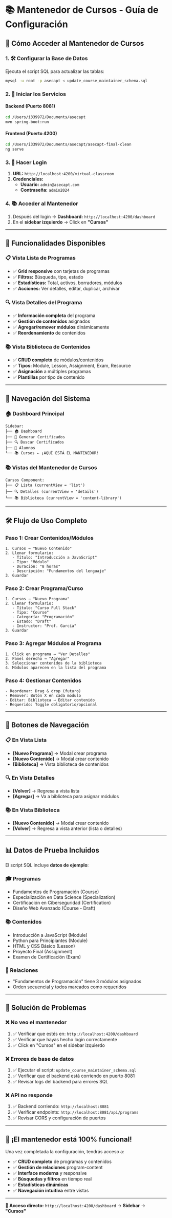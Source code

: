 # 📚 Mantenedor de Cursos - Guía de Configuración

## 🚀 **Cómo Acceder al Mantenedor de Cursos**

### **1. 🛠️ Configurar la Base de Datos**

Ejecuta el script SQL para actualizar las tablas:

```bash
mysql -u root -p asecapt < update_course_maintainer_schema.sql
```

### **2. 🚀 Iniciar los Servicios**

#### **Backend (Puerto 8081)**
```bash
cd /Users/i339972/Documents/asecapt
mvn spring-boot:run
```

#### **Frontend (Puerto 4200)**
```bash
cd /Users/i339972/Documents/asecapt/asecapt-final-clean
ng serve
```

### **3. 🔐 Hacer Login**

1. **URL:** `http://localhost:4200/virtual-classroom`
2. **Credenciales:**
   - **Usuario:** `admin@asecapt.com`
   - **Contraseña:** `admin2024`

### **4. 📚 Acceder al Mantenedor**

1. Después del login → **Dashboard:** `http://localhost:4200/dashboard`
2. En el **sidebar izquierdo** → Click en **"Cursos"**

---

## 🎯 **Funcionalidades Disponibles**

### **📋 Vista Lista de Programas**
- ✅ **Grid responsive** con tarjetas de programas
- ✅ **Filtros:** Búsqueda, tipo, estado
- ✅ **Estadísticas:** Total, activos, borradores, módulos
- ✅ **Acciones:** Ver detalles, editar, duplicar, archivar

### **🔍 Vista Detalles del Programa**
- ✅ **Información completa** del programa
- ✅ **Gestión de contenidos** asignados
- ✅ **Agregar/remover módulos** dinámicamente
- ✅ **Reordenamiento** de contenidos

### **📚 Vista Biblioteca de Contenidos**
- ✅ **CRUD completo** de módulos/contenidos
- ✅ **Tipos:** Module, Lesson, Assignment, Exam, Resource
- ✅ **Asignación** a múltiples programas
- ✅ **Plantillas** por tipo de contenido

---

## 🎨 **Navegación del Sistema**

### **🏠 Dashboard Principal**
```
Sidebar:
├── 🏠 Dashboard
├── 📜 Generar Certificados
├── 🔍 Buscar Certificados  
├── 👥 Alumnos
└── 📚 Cursos ← ¡AQUÍ ESTÁ EL MANTENEDOR!
```

### **📚 Vistas del Mantenedor de Cursos**
```
Cursos Component:
├── 📋 Lista (currentView = 'list')
├── 🔍 Detalles (currentView = 'details')
└── 📚 Biblioteca (currentView = 'content-library')
```

---

## 🛠️ **Flujo de Uso Completo**

### **Paso 1: Crear Contenidos/Módulos**
```
1. Cursos → "Nuevo Contenido"
2. Llenar formulario:
   - Título: "Introducción a JavaScript"
   - Tipo: "Módulo"
   - Duración: "8 horas"
   - Descripción: "Fundamentos del lenguaje"
3. Guardar
```

### **Paso 2: Crear Programa/Curso**
```
1. Cursos → "Nuevo Programa"
2. Llenar formulario:
   - Título: "Curso Full Stack"
   - Tipo: "Course"
   - Categoría: "Programación"
   - Estado: "Draft"
   - Instructor: "Prof. García"
3. Guardar
```

### **Paso 3: Agregar Módulos al Programa**
```
1. Click en programa → "Ver Detalles"
2. Panel derecho → "Agregar"
3. Seleccionar contenidos de la biblioteca
4. Módulos aparecen en la lista del programa
```

### **Paso 4: Gestionar Contenidos**
```
- Reordenar: Drag & drop (futuro)
- Remover: Botón X en cada módulo
- Editar: Biblioteca → Editar contenido
- Requerido: Toggle obligatorio/opcional
```

---

## 🎯 **Botones de Navegación**

### **📋 En Vista Lista**
- **[Nuevo Programa]** → Modal crear programa
- **[Nuevo Contenido]** → Modal crear contenido
- **[Biblioteca]** → Vista biblioteca de contenidos

### **🔍 En Vista Detalles**
- **[Volver]** → Regresa a vista lista
- **[Agregar]** → Va a biblioteca para asignar módulos

### **📚 En Vista Biblioteca**
- **[Nuevo Contenido]** → Modal crear contenido
- **[Volver]** → Regresa a vista anterior (lista o detalles)

---

## 📊 **Datos de Prueba Incluidos**

El script SQL incluye **datos de ejemplo**:

### **🎓 Programas**
- Fundamentos de Programación (Course)
- Especialización en Data Science (Specialization)
- Certificación en Ciberseguridad (Certification)
- Diseño Web Avanzado (Course - Draft)

### **📚 Contenidos**
- Introducción a JavaScript (Module)
- Python para Principiantes (Module)
- HTML y CSS Básico (Lesson)
- Proyecto Final (Assignment)
- Examen de Certificación (Exam)

### **🔗 Relaciones**
- "Fundamentos de Programación" tiene 3 módulos asignados
- Orden secuencial y todos marcados como requeridos

---

## 🚨 **Solución de Problemas**

### **❌ No veo el mantenedor**
1. ✅ Verificar que estés en: `http://localhost:4200/dashboard`
2. ✅ Verificar que hayas hecho login correctamente
3. ✅ Click en "Cursos" en el sidebar izquierdo

### **❌ Errores de base de datos**
1. ✅ Ejecutar el script: `update_course_maintainer_schema.sql`
2. ✅ Verificar que el backend está corriendo en puerto 8081
3. ✅ Revisar logs del backend para errores SQL

### **❌ API no responde**
1. ✅ Backend corriendo: `http://localhost:8081`
2. ✅ Verificar endpoints: `http://localhost:8081/api/programs`
3. ✅ Revisar CORS y configuración de puertos

---

## 🎉 **¡El mantenedor está 100% funcional!**

Una vez completada la configuración, tendrás acceso a:
- ✅ **CRUD completo** de programas y contenidos
- ✅ **Gestión de relaciones** program-content
- ✅ **Interface moderna** y responsive
- ✅ **Búsquedas y filtros** en tiempo real
- ✅ **Estadísticas dinámicas**
- ✅ **Navegación intuitiva** entre vistas

---

**📱 Acceso directo:** `http://localhost:4200/dashboard` → **Sidebar** → **"Cursos"** 
